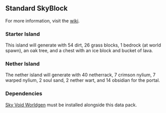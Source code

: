 ## Standard SkyBlock
For more information, visit the [wiki](https://github.com/BPR02/SkyBlock_Collection/wiki).
### Starter Island
This island will generate with 54 dirt, 26 grass blocks, 1 bedrock (at world spawn), an oak tree, and a chest with an ice block and bucket of lava. 

### Nether Island
The nether island will generate with 40 netherrack, 7 crimson nylium, 7 warped nylium, 2 soul sand, 2 nether wart, and 14 obsidian for the portal.

### Dependencies
[Sky Void Worldgen](https://github.com/BPR02/SkyBlock_Collection/blob/main/src/worldgen) must be installed alongside this data pack. 
